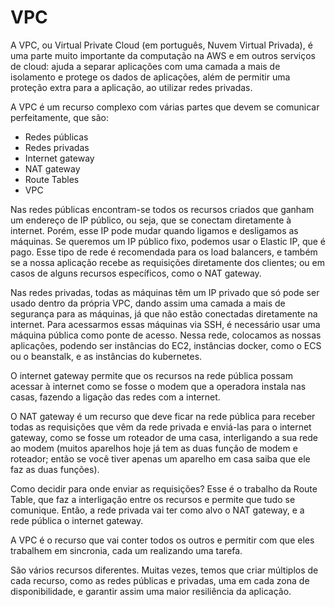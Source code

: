 # VPC

A VPC, ou Virtual Private Cloud (em português, Nuvem Virtual Privada), é uma parte muito importante da computação na AWS e em outros serviços de cloud: ajuda a separar aplicações com uma camada a mais de isolamento e protege os dados de aplicações, além de permitir uma proteção extra para a aplicação, ao utilizar redes privadas.

A VPC é um recurso complexo com várias partes que devem se comunicar perfeitamente, que são:

- Redes públicas
- Redes privadas
- Internet gateway
- NAT gateway
- Route Tables
- VPC

Nas redes públicas encontram-se todos os recursos criados que ganham um endereço de IP público, ou seja, que se conectam diretamente à internet. Porém, esse IP pode mudar quando ligamos e desligamos as máquinas. Se queremos um IP público fixo, podemos usar o Elastic IP, que é pago. Esse tipo de rede é recomendada para os load balancers, e também se a nossa aplicação recebe as requisições diretamente dos clientes; ou em casos de alguns recursos específicos, como o NAT gateway.

Nas redes privadas, todas as máquinas têm um IP privado que só pode ser usado dentro da própria VPC, dando assim uma camada a mais de segurança para as máquinas, já que não estão conectadas diretamente na internet. Para acessarmos essas máquinas via SSH, é necessário usar uma máquina pública como ponte de acesso. Nessa rede, colocamos as nossas aplicações, podendo ser instâncias do EC2, instâncias docker, como o ECS ou o beanstalk, e as instâncias do kubernetes.

O internet gateway permite que os recursos na rede pública possam acessar à internet como se fosse o modem que a operadora instala nas casas, fazendo a ligação das redes com a internet.

O NAT gateway é um recurso que deve ficar na rede pública para receber todas as requisições que vêm da rede privada e enviá-las para o internet gateway, como se fosse um roteador de uma casa, interligando a sua rede ao modem (muitos aparelhos hoje já tem as duas função de modem e roteador; então se você tiver apenas um aparelho em casa saiba que ele faz as duas funções).

Como decidir para onde enviar as requisições? Esse é o trabalho da Route Table, que faz a interligação entre os recursos e permite que tudo se comunique. Então, a rede privada vai ter como alvo o NAT gateway, e a rede pública o internet gateway.

A VPC é o recurso que vai conter todos os outros e permitir com que eles trabalhem em sincronia, cada um realizando uma tarefa.

São vários recursos diferentes. Muitas vezes, temos que criar múltiplos de cada recurso, como as redes públicas e privadas, uma em cada zona de disponibilidade, e garantir assim uma maior resiliência da aplicação.